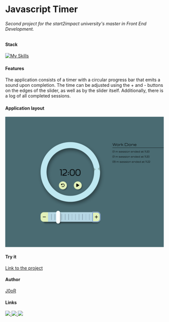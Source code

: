 # Javascript Timer
###### Second project for the start2impact university's master in Front End Development.

###
#### Stack
[![My Skills](https://skillicons.dev/icons?i=html,css,js&perline=3)](https://skillicons.dev)

###
#### Features
The application consists of a timer with a circular progress bar that emits a sound upon completion.
The time can be adjusted using the + and - buttons on the edges of the slider, as well as by the slider itself.
Additionally, there is a log of all completed sessions.

###
#### Application layout
![alt text](</assets/layout.png>)


#### Try it
[Link to the project](https://link-url-here.org)

#### Author
[J0oR](https://github.com/J0oR)

#### Links
<a href="https://www.linkedin.com/in/giovanni-ruocco-b3a5492a2/">
    <img src="https://skillicons.dev/icons?i=linkedin" />
  </a>
  <a href="https://github.com/J0oR?tab=repositories">
    <img src="https://skillicons.dev/icons?i=github" />
  </a>
  <a href="https://codepen.io/jrvn/">
    <img src="https://skillicons.dev/icons?i=codepen" />
  </a>